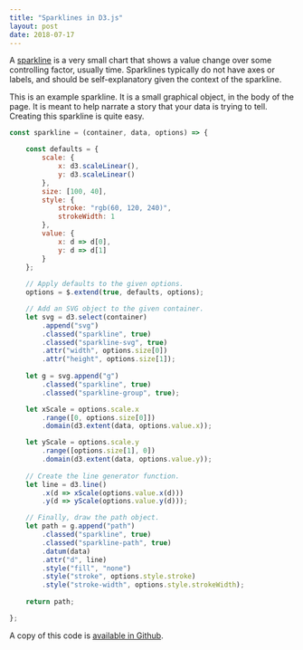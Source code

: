 ```yaml
---
title: "Sparklines in D3.js"
layout: post
date: 2018-07-17
---
```


A [sparkline](https://en.wikipedia.org/wiki/Sparkline) is a very small chart that shows a value change over some controlling factor, usually time. Sparklines typically do not have axes or labels, and should be self-explanatory given the context of the sparkline.

This is an example sparkline. <span id="sparkline-container"></span> It is a small graphical object, in the body of the page. It is meant to help narrate a story that your data is trying to tell. Creating this sparkline is quite easy.

```js
const sparkline = (container, data, options) => {

    const defaults = {
        scale: {
            x: d3.scaleLinear(),
            y: d3.scaleLinear()
        },
        size: [100, 40],
        style: {
            stroke: "rgb(60, 120, 240)",
            strokeWidth: 1
        },
        value: {
            x: d => d[0],
            y: d => d[1]
        }
    };
    
    // Apply defaults to the given options.
    options = $.extend(true, defaults, options);

    // Add an SVG object to the given container.
    let svg = d3.select(container)
        .append("svg")
        .classed("sparkline", true)
        .classed("sparkline-svg", true)        
        .attr("width", options.size[0])
        .attr("height", options.size[1]);
    
    let g = svg.append("g")
        .classed("sparkline", true)
        .classed("sparkline-group", true);

    let xScale = options.scale.x
        .range([0, options.size[0]])
        .domain(d3.extent(data, options.value.x));

    let yScale = options.scale.y
        .range([options.size[1], 0])
        .domain(d3.extent(data, options.value.y));
    
    // Create the line generator function.
    let line = d3.line()
        .x(d => xScale(options.value.x(d)))
        .y(d => yScale(options.value.y(d)));

    // Finally, draw the path object.
    let path = g.append("path")
        .classed("sparkline", true)
        .classed("sparkline-path", true)
        .datum(data)
        .attr("d", line)
        .style("fill", "none")
        .style("stroke", options.style.stroke)
        .style("stroke-width", options.style.strokeWidth);
    
    return path;

};
```
A copy of this code is [available in Github](https://github.com/jarrettmeyer/jarrettmeyer.github.io/blob/master/assets/js/sparkline.js).

<script src="/assets/js/jquery/3.3.1/jquery.min.js"></script>
<script src="/assets/js/d3/5.5.0/d3.js"></script>
<script src="/assets/js/sparkline.js"></script>
